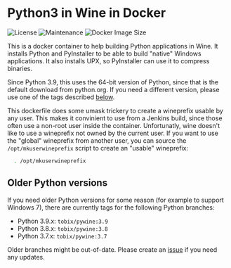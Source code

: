 # Python3 in Wine in Docker

![License](https://img.shields.io/github/license/webcomics/pywine)
![Maintenance](https://img.shields.io/maintenance/yes/2021)
![Docker Image Size](https://img.shields.io/docker/image-size/tobix/pywine/latest)

This is a docker container to help building Python applications in Wine. It
installs Python and PyInstaller to be able to build "native" Windows
applications. It also installs UPX, so PyInstaller can use it to compress
binaries.

Since Python 3.9, this uses the 64-bit version of Python, since that is the
default download from python.org. If you need a different version, please use
one of the tags described [below](#older-python-versions).

This dockerfile does some umask trickery to create a wineprefix usable by any
user. This makes it convinient to use from a Jenkins build, since those often
use a non-root user inside the container. Unfortunatly, wine doesn't like to
use a wineprefix not owned by the current user. If you want to use the "global"
wineprefix from another user, you can source the `/opt/mkuserwineprefix` script
to create an "usable" wineprefix:

```sh
  . /opt/mkuserwineprefix
```

## Older Python versions

If you need older Python versions for some reason (for example to support
Windows 7), there are currently tags for the following Python branches:

 * Python 3.9.x: `tobix/pywine:3.9`
 * Python 3.8.x: `tobix/pywine:3.8`
 * Python 3.7.x: `tobix/pywine:3.7`

Older branches might be out-of-date. Please create an
[issue](https://github.com/webcomics/pywine/issues/new/choose) if you need any
updates.

